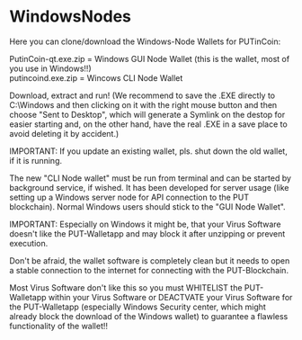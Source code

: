 # WindowsNodes

Here you can clone/download the Windows-Node Wallets for PUTinCoin:

PutinCoin-qt.exe.zip = Windows GUI Node Wallet (this is the wallet, most of you use in Windows!!)<br />
putincoind.exe.zip = Wincows CLI Node Wallet

Download, extract and run! (We recommend to save the .EXE directly to C:\Windows and then clicking on it with the right mouse button and then choose "Sent to Desktop", which will generate a Symlink on the destop for easier starting and, on the other hand, have the real .EXE in a save place to avoid deleting it by accident.)

IMPORTANT: If you update an existing wallet, pls. shut down the old wallet, if it is running.

The new "CLI Node wallet" must be run from terminal and can be started by background service, if wished. It has been developed for server usage (like setting up a Windows server node for API connection to the PUT blockchain). Normal Windows users should stick to the "GUI Node Wallet".

IMPORTANT: Especially on Windows it might be, that your Virus Software doesn't like the PUT-Walletapp and may block it after unzipping or prevent execution.

Don't be afraid, the wallet software is completely clean but it needs to open a stable connection to the internet for connecting with the PUT-Blockchain.

Most Virus Software don't like this so you must WHITELIST the PUT-Walletapp within your Virus Software or DEACTVATE your Virus Software for the PUT-Walletapp (especially Windows Security center, which might already block the download of the Windows wallet) to guarantee a flawless functionality of the wallet!!
